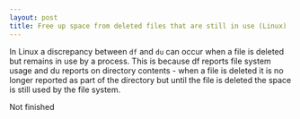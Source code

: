 ```yaml
---
layout: post 
title: Free up space from deleted files that are still in use (Linux)
---
```


In Linux a discrepancy between `df` and `du` can occur when a file is
deleted but remains in use by a process. This is because df reports file
system usage and du reports on directory contents - when a file is
deleted it is no longer reported as part of the directory but until the
file is deleted the space is still used by the file system.

Not finished
